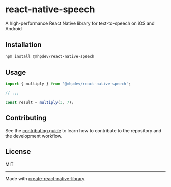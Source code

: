 # react-native-speech

A high-performance React Native library for text-to-speech on iOS and Android

## Installation

```sh
npm install @mhpdev/react-native-speech
```

## Usage

```js
import { multiply } from '@mhpdev/react-native-speech';

// ...

const result = multiply(3, 7);
```

## Contributing

See the [contributing guide](CONTRIBUTING.md) to learn how to contribute to the repository and the development workflow.

## License

MIT

---

Made with [create-react-native-library](https://github.com/callstack/react-native-builder-bob)
